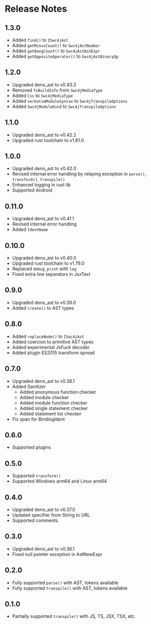 # Release Notes

## 1.3.0

* Added `find()` to `ISwc4jAst`
* Added `getMinusCount()` to `Swc4jAstNumber`
* Added `getBangCount()` to `Swc4jAstBinExpr`
* Added `getOppositeOperator()` to `Swc4jAstBinaryOp`

## 1.2.0

* Upgraded deno_ast to v0.43.3
* Removed `TsBuildInfo` from `Swc4jMediaType`
* Added `Css` to `Swc4jMediaType`
* Added `verbatimModuleSyntax` to `Swc4jTranspileOptions`
* Added `Swc4jModuleKind` to `Swc4jTranspileOptions`

## 1.1.0

* Upgraded deno_ast to v0.42.2
* Upgraded rust toolchain to v1.81.0

## 1.0.0

* Upgraded deno_ast to v0.42.0
* Revised internal error handling by relaying exception in `parse()`, `transform()`, `transpile()`
* Enhanced logging in rust lib
* Supported Android

## 0.11.0

* Upgraded deno_ast to v0.41.1
* Revised internal error handling
* Added `IdentName`

## 0.10.0

* Upgraded deno_ast to v0.40.0
* Upgraded rust toolchain to v1.79.0
* Replaced `debug_print` with `log`
* Fixed extra line separators in JsxText

## 0.9.0

* Upgraded deno_ast to v0.39.0
* Added `create()` to AST types

## 0.8.0

* Added `replaceNode()` to `ISwc4jAst`
* Added coercion to primitive AST types
* Added experimental JsFuck decoder
* Added plugin ES2015 transform spread

## 0.7.0

* Upgraded deno_ast to v0.38.1
* Added Sanitizer
  * Added anonymous function checker
  * Added module checker
  * Added module function checker
  * Added single statement checker
  * Added statement list checker
* Fix span for BindingIdent

## 0.6.0

* Supported plugins

## 0.5.0

* Supported `transform()`
* Supported Windows arm64 and Linux arm64

## 0.4.0

* Upgraded deno_ast to v0.37.0
* Updated specifier from String to URL
* Supported comments.

## 0.3.0

* Upgraded deno_ast to v0.36.1
* Fixed null pointer exception in AstNewExpr

## 0.2.0

* Fully supported `parse()` with AST, tokens available
* Fully supported `transpile()` with AST, tokens available

## 0.1.0

* Partially supported `transpile()` with JS, TS, JSX, TSX, etc.
